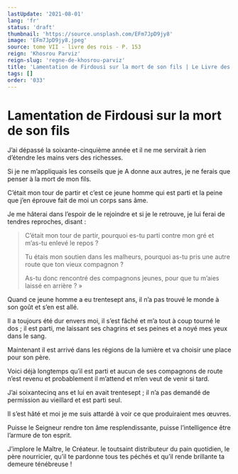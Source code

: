 ```yaml
---
lastUpdate: '2021-08-01'
lang: 'fr'
status: 'draft'
thumbnail: 'https://source.unsplash.com/EFm7JpD9jy8'
image: 'EFm7JpD9jy8.jpeg'
source: tome VII - livre des rois - P. 153
reign: 'Khosrou Parviz'
reign-slug: 'regne-de-khosrou-parviz'
title: 'Lamentation de Firdousi sur la mort de son fils | Le Livre des Rois | Shâhnâmeh'
tags: []
order: '033'
---
```


<!-- LTeX: language=fr -->

# Lamentation de Firdousi sur la mort de son fils

J’ai dépassé la soixante-cinquième année et il ne me servirait à rien d’étendre les mains vers des richesses.

Si je ne m’appliquais les conseils que je A donne aux autres, je ne ferais que penser à la mort de mon fils.

C’était mon tour de partir et c’est ce jeune homme qui est parti et la peine que j’en éprouve fait de moi un corps sans âme.

Je me hâterai dans l’espoir de le rejoindre et si je le retrouve, je lui ferai de tendres reproches, disant :

> C’était mon tour de partir, pourquoi es-tu parti contre mon gré et m’as-tu enlevé le repos ?
>
> Tu étais mon soutien dans les malheurs, pourquoi as-tu pris une autre route que ton vieux compagnon ?
>
> As-tu donc rencontré des compagnons jeunes, pour que tu m’aies laissé en arrière ? »

Quand ce jeune homme a eu trentesept ans, il n’a pas trouvé le monde à son goût et s’en est allé.

Il a toujours été dur envers moi, il s’est fâché et m’a tout à coup tourné le dos ; il est parti, me laissant ses chagrins et ses peines et a noyé mes yeux dans le sang.

Maintenant il est arrivé dans les régions de la lumière et va choisir une place pour son père.

Voici déjà longtemps qu’il est parti et aucun de ses compagnons de route n’est revenu et probablement il m’attend et m’en veut de venir si tard.

J’ai soixantecinq ans et lui en avait trentesept ; il n’a pas demandé de permission au vieillard et est parti seul.

Il s’est hâté et moi je me suis attardé à voir ce que produiraient mes œuvres.

Puisse le Seigneur rendre ton âme resplendissante, puisse l’intelligence être l’armure de ton esprit.

J’implore le Maître, le Créateur. le toutsaint distributeur du pain quotidien, le père nourricier, qu’il te pardonne tous tes péchés et qu’il rende brillante ta demeure ténébreuse !
